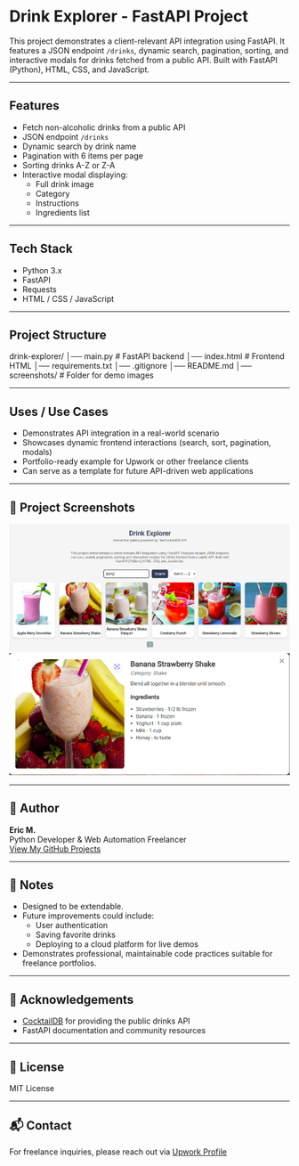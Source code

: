 # Drink Explorer - FastAPI Project

This project demonstrates a client-relevant API integration using FastAPI. It features a JSON endpoint `/drinks`, dynamic search, pagination, sorting, and interactive modals for drinks fetched from a public API. Built with FastAPI (Python), HTML, CSS, and JavaScript.

---

## Features

- Fetch non-alcoholic drinks from a public API
- JSON endpoint `/drinks`
- Dynamic search by drink name
- Pagination with 6 items per page
- Sorting drinks A-Z or Z-A
- Interactive modal displaying:
  - Full drink image
  - Category
  - Instructions
  - Ingredients list

---

## Tech Stack

- Python 3.x
- FastAPI
- Requests
- HTML / CSS / JavaScript

---

## Project Structure

drink-explorer/
│── main.py # FastAPI backend
│── index.html # Frontend HTML
│── requirements.txt
│── .gitignore
│── README.md
│── screenshots/ # Folder for demo images

---

## Uses / Use Cases

- Demonstrates API integration in a real-world scenario
- Showcases dynamic frontend interactions (search, sort, pagination, modals)
- Portfolio-ready example for Upwork or other freelance clients
- Can serve as a template for future API-driven web applications

---

## 📸 Project Screenshots

![Main gallery with search functionality and drink cards](screenshot-gallery-search.png)
![Interactive modal with drink details](screenshot-modal.png)

---

## 👤 Author

**Eric M.**  
Python Developer & Web Automation Freelancer  
[View My GitHub Projects](https://github.com/Ek-Coder-Tech)

---

## 📝 Notes

- Designed to be extendable.
- Future improvements could include:
  - User authentication
  - Saving favorite drinks
  - Deploying to a cloud platform for live demos
- Demonstrates professional, maintainable code practices suitable for freelance portfolios.

---

## 🙏 Acknowledgements

- [CocktailDB](https://www.thecocktaildb.com/) for providing the public drinks API
- FastAPI documentation and community resources

---

## 📄 License

MIT License

---

## 📬 Contact

For freelance inquiries, please reach out via [Upwork Profile](https://www.upwork.com/freelancers/~012558bab6232e8e65)
